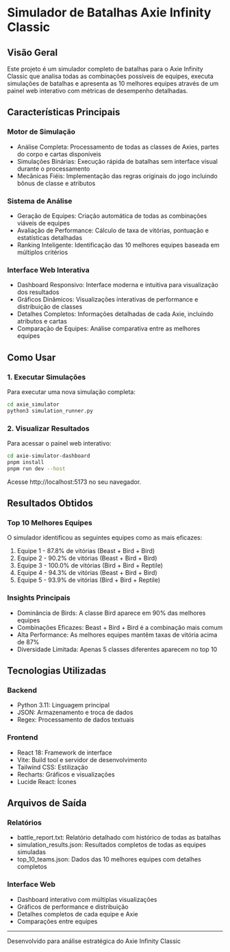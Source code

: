# Simulador de Batalhas Axie Infinity Classic

## Visão Geral

Este projeto é um simulador completo de batalhas para o Axie Infinity Classic que analisa todas as combinações possíveis de equipes, executa simulações de batalhas e apresenta as 10 melhores equipes através de um painel web interativo com métricas de desempenho detalhadas.

## Características Principais

### Motor de Simulação
- Análise Completa: Processamento de todas as classes de Axies, partes do corpo e cartas disponíveis
- Simulações Binárias: Execução rápida de batalhas sem interface visual durante o processamento
- Mecânicas Fiéis: Implementação das regras originais do jogo incluindo bônus de classe e atributos

### Sistema de Análise
- Geração de Equipes: Criação automática de todas as combinações viáveis de equipes
- Avaliação de Performance: Cálculo de taxa de vitórias, pontuação e estatísticas detalhadas
- Ranking Inteligente: Identificação das 10 melhores equipes baseada em múltiplos critérios

### Interface Web Interativa
- Dashboard Responsivo: Interface moderna e intuitiva para visualização dos resultados
- Gráficos Dinâmicos: Visualizações interativas de performance e distribuição de classes
- Detalhes Completos: Informações detalhadas de cada Axie, incluindo atributos e cartas
- Comparação de Equipes: Análise comparativa entre as melhores equipes

## Como Usar

### 1. Executar Simulações

Para executar uma nova simulação completa:

```bash
cd axie_simulator
python3 simulation_runner.py
```

### 2. Visualizar Resultados

Para acessar o painel web interativo:

```bash
cd axie-simulator-dashboard
pnpm install
pnpm run dev --host
```

Acesse http://localhost:5173 no seu navegador.

## Resultados Obtidos

### Top 10 Melhores Equipes

O simulador identificou as seguintes equipes como as mais eficazes:

1. Equipe 1 - 87.8% de vitórias (Beast + Bird + Bird)
2. Equipe 2 - 90.2% de vitórias (Beast + Bird + Bird)
3. Equipe 3 - 100.0% de vitórias (Bird + Bird + Reptile)
4. Equipe 4 - 94.3% de vitórias (Beast + Bird + Bird)
5. Equipe 5 - 93.9% de vitórias (Bird + Bird + Reptile)

### Insights Principais

- Dominância de Birds: A classe Bird aparece em 90% das melhores equipes
- Combinações Eficazes: Beast + Bird + Bird é a combinação mais comum
- Alta Performance: As melhores equipes mantêm taxas de vitória acima de 87%
- Diversidade Limitada: Apenas 5 classes diferentes aparecem no top 10

## Tecnologias Utilizadas

### Backend
- Python 3.11: Linguagem principal
- JSON: Armazenamento e troca de dados
- Regex: Processamento de dados textuais

### Frontend
- React 18: Framework de interface
- Vite: Build tool e servidor de desenvolvimento
- Tailwind CSS: Estilização
- Recharts: Gráficos e visualizações
- Lucide React: Ícones

## Arquivos de Saída

### Relatórios
- battle_report.txt: Relatório detalhado com histórico de todas as batalhas
- simulation_results.json: Resultados completos de todas as equipes simuladas
- top_10_teams.json: Dados das 10 melhores equipes com detalhes completos

### Interface Web
- Dashboard interativo com múltiplas visualizações
- Gráficos de performance e distribuição
- Detalhes completos de cada equipe e Axie
- Comparações entre equipes

---

Desenvolvido para análise estratégica do Axie Infinity Classic

